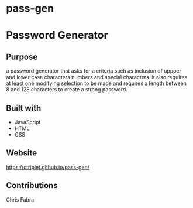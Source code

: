 # pass-gen
# Password Generator

## Purpose
a password generator that asks for a criteria  such as inclusion of uppper and lower case characters numbers and special characters. it also requires at least one modifying selection to be made and requires a length between 8 and 128 characters to create a strong password.


## Built with
* JavaScript
* HTML
* CSS

## Website
https://ctriplef.github.io/pass-gen/

## Contributions
Chris Fabra
